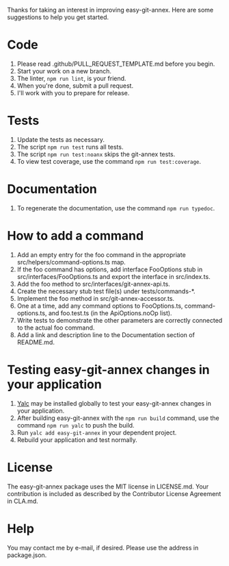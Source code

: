 Thanks for taking an interest in improving easy-git-annex.
Here are some suggestions to help you get started.

# Code

1. Please read .github/PULL_REQUEST_TEMPLATE.md before you begin.
1. Start your work on a new branch.
1. The linter, `npm run lint`, is your friend.
1. When you're done, submit a pull request.
1. I'll work with you to prepare for release.

# Tests

1. Update the tests as necessary.
1. The script `npm run test` runs all tests.
1. The script `npm run test:noanx` skips the git-annex tests.
1. To view test coverage, use the command `npm run test:coverage`.

# Documentation

1. To regenerate the documentation, use the command `npm run typedoc`.

# How to add a command

1. Add an empty entry for the foo command in the appropriate src/helpers/command-options.ts map.
1. If the foo command has options, add interface FooOptions stub in src/interfaces/FooOptions.ts and export the interface in src/index.ts.
1. Add the foo method to src/interfaces/git-annex-api.ts.
1. Create the necessary stub test file(s) under tests/commands-*.
1. Implement the foo method in src/git-annex-accessor.ts.
1. One at a time, add any command options to FooOptions.ts, command-options.ts, and foo.test.ts (in the ApiOptions.noOp list).
1. Write tests to demonstrate the other parameters are correctly connected to the actual foo command.
1. Add a link and description line to the Documentation section of README.md.

# Testing easy-git-annex changes in your application

1. [Yalc](https://www.npmjs.com/package/yalc) may be installed globally to test your easy-git-annex changes in your application.
1. After building easy-git-annex with the `npm run build` command, use the command `npm run yalc` to push the build.
1. Run `yalc add easy-git-annex` in your dependent project.
1. Rebuild your application and test normally.

# License

The easy-git-annex package uses the MIT license in LICENSE.md.
Your contribution is included as described by the
Contributor License Agreement in CLA.md.

# Help

You may contact me by e-mail, if desired.
Please use the address in package.json.
